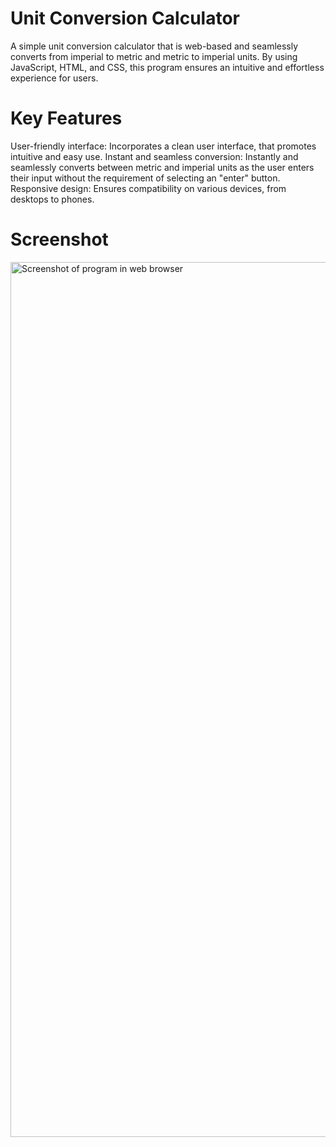 # Unit Conversion Calculator
A simple unit conversion calculator that is web-based and seamlessly converts from imperial to metric and metric to imperial units. By using JavaScript, HTML, and CSS, this program ensures an intuitive and effortless experience for users.

# Key Features
User-friendly interface: Incorporates a clean user interface, that promotes intuitive and easy use.
Instant and seamless conversion: Instantly and seamlessly converts between metric and imperial units as the user enters their input without the requirement of selecting an "enter" button.
Responsive design: Ensures compatibility on various devices, from desktops to phones.

# Screenshot
<img width="1400" alt="Screenshot of program in web browser" src="https://github.com/hannahbenjamin/unit-conversion-calculator/assets/134002501/7d57fa72-84b4-4058-82d8-6c0800873f61">
